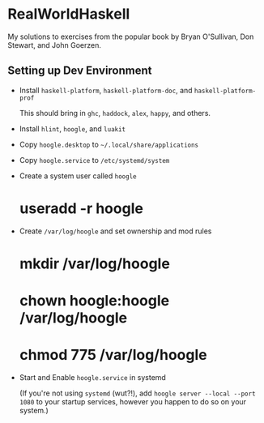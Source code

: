 # RealWorldHaskell

My solutions to exercises from the popular book by Bryan O'Sullivan, Don Stewart, and John Goerzen.

## Setting up Dev Environment

- Install `haskell-platform`, `haskell-platform-doc`, and `haskell-platform-prof`

  This should bring in `ghc`, `haddock`, `alex`, `happy`, and others.

- Install `hlint`, `hoogle`, and `luakit`

- Copy `hoogle.desktop` to `~/.local/share/applications`

- Copy `hoogle.service` to `/etc/systemd/system`

- Create a system user called `hoogle`

    # useradd -r hoogle

- Create `/var/log/hoogle` and set ownership and mod rules

    # mkdir /var/log/hoogle
    # chown hoogle:hoogle /var/log/hoogle
    # chmod 775 /var/log/hoogle

- Start and Enable `hoogle.service` in systemd

  (If you're not using `systemd` (wut?!),
   add `hoogle server --local --port 1080` to your startup services,
   however you happen to do so on your system.)
